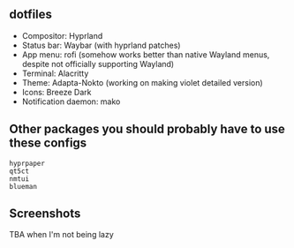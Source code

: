 ## dotfiles
- Compositor: Hyprland
- Status bar: Waybar (with hyprland patches)
- App menu: rofi (somehow works better than native Wayland menus, despite not officially supporting Wayland)
- Terminal: Alacritty
- Theme: Adapta-Nokto (working on making violet detailed version)
- Icons: Breeze Dark
- Notification daemon: mako

## Other packages you should probably have to use these configs
```
hyprpaper
qt5ct
nmtui
blueman
```

## Screenshots
TBA when I'm not being lazy
